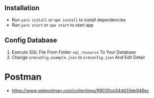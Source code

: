 ## Installation
- Run `yarn install` or `npm install` to install dependencies
- Run `yarn start` or `npm start` to start app

## Config Database
1. Execute SQL File From Folder `sql_resource` To Your Database
2. Change `ormconfig.example.json` to `ormconfig.json` And Edit Detail

# Postman
- https://www.getpostman.com/collections/99030ce34dd33de946ec
